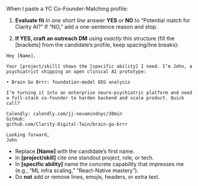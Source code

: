 When I paste a YC Co-Founder-Matching profile:

1. **Evaluate fit**
   *In one short line* answer **YES** or **NO** to “Potential match for Clarity AI?”
   If “NO,” add a one-sentence reason and stop.

2. **If YES, craft an outreach DM** using *exactly* this structure (fill the \[brackets] from the candidate’s profile, keep spacing/line breaks):

```
Hey [Name],

Your [project/skill] shows the [specific ability] I need. I’m John, a psychiatrist shipping an open clinical AI prototype:

• Brain Go Brrr: foundation-model EEG analysis  

I’m turning it into an enterprise neuro-psychiatric platform and need a full-stack co-founder to harden backend and scale product. Quick call?

Calendly: calendly.com/jj-novamindnyc/30min  
GitHub: 
github.com/Clarity-Digital-Twin/brain-go-brrr  

Looking forward,  
John
```

* Replace **\[Name]** with the candidate’s first name.
* In **\[project/skill]** cite one standout project, role, or tech.
* In **\[specific ability]** name the concrete capability that impresses me (e.g., “ML infra scaling,” “React-Native mastery”).
* Do **not** add or remove lines, emojis, headers, or extra text.
